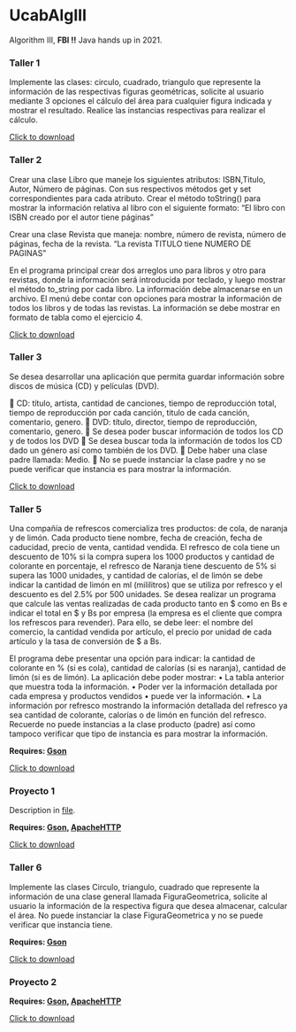 # UcabAlgIII

Algorithm III, **FBI !!** Java hands up in 2021.

### Taller 1

Implemente las clases: circulo, cuadrado, triangulo que represente la información de las respectivas figuras geométricas, solicite al usuario mediante 3 opciones el cálculo del área para cualquier figura indicada y mostrar el resultado. Realice las instancias respectivas para realizar el cálculo.

[Click to download](https://downgit.github.io/#/home?url=https://github.com/paaksing/UcabAlgIII/tree/master/Alg3Taller1Grupo3)

### Taller 2

Crear una clase Libro que maneje los siguientes atributos: ISBN,Titulo, Autor, Número de páginas. Con sus respectivos métodos get y set correspondientes para cada atributo. Crear el método toString() para mostrar la información relativa al libro con el siguiente formato:
“El libro con ISBN creado por el autor tiene páginas”

Crear una clase Revista que maneja: nombre, número de revista, número de páginas, fecha de la revista.
“La revista TITULO tiene NUMERO DE PAGINAS”

En el programa principal crear dos arreglos uno para libros y otro para revistas, donde la información será introducida por teclado, y luego mostrar el método to_string por cada libro. La información debe almacenarse en un archivo. El menú debe contar con opciones para mostrar la información de todos los libros y de todas las revistas. La información se debe mostrar en formato de tabla como el ejercicio 4.

[Click to download](https://downgit.github.io/#/home?url=https://github.com/paaksing/UcabAlgIII/tree/master/Alg3Taller2Grupo5)

### Taller 3

Se desea desarrollar una aplicación que permita guardar información sobre discos de música (CD) y películas (DVD).

 CD: título, artista, cantidad de canciones, tiempo de reproducción total, tiempo de reproducción por cada canción, titulo de cada canción, comentario, genero.
 DVD: título, director, tiempo de reproducción, comentario, genero.
 Se desea poder buscar información de todos los CD y de todos los DVD
 Se desea buscar toda la información de todos los CD dado un género así como también de los DVD.
 Debe haber una clase padre llamada: Medio. 
 No se puede instanciar la clase padre y no se puede verificar que instancia es para mostrar la información.

[Click to download](https://downgit.github.io/#/home?url=https://github.com/paaksing/UcabAlgIII/tree/master/Alg3Taller3Grupo10)

### Taller 5

Una compañía de refrescos comercializa tres productos: de cola, de naranja y de limón. Cada producto tiene nombre, fecha de creación, fecha de caducidad, precio de venta, cantidad vendida. El refresco de cola tiene un descuento de 10% si la compra supera los 1000 productos y cantidad de colorante en porcentaje, el refresco de Naranja tiene descuento de 5% si supera las 1000 unidades, y cantidad de calorías, el de limón se debe indicar la cantidad de limón en ml (mililitros) que se utiliza por refresco y el descuento es del 2.5% por 500 unidades. Se desea realizar un programa que calcule las ventas realizadas de cada producto tanto en $ como en Bs e indicar el total en $ y Bs por empresa (la empresa es el cliente que compra los refrescos para revender). Para ello, se debe leer: el nombre del comercio, la cantidad vendida por artículo, el precio por unidad de cada artículo y la tasa de conversión de $ a Bs.

El programa debe presentar una opción para indicar: la cantidad de colorante en % (si es cola), cantidad de calorías (si es naranja), cantidad de limón (si es de limón).
La aplicación debe poder mostrar:
•	La tabla anterior que muestra toda la información.
•	Poder ver la información detallada por cada empresa y productos vendidos
•	puede ver la información.
•	La información por refresco mostrando la información detallada del refresco ya sea cantidad de colorante, calorías o de limón en función del refresco.
Recuerde no puede instancias a la clase producto (padre) así como tampoco verificar que tipo de instancia es para mostrar la información.

**Requires: [Gson](https://search.maven.org/artifact/com.google.code.gson/gson/2.8.7/jar)**

[Click to download](https://downgit.github.io/#/home?url=https://github.com/paaksing/UcabAlgIII/tree/master/Alg3Taller5Grupo8)

### Proyecto 1

Description in [file](assignments/Proyecto-Monitor_Bitcoin-version-1_(1).pdf).

**Requires: [Gson](https://search.maven.org/artifact/com.google.code.gson/gson/2.8.7/jar), [ApacheHTTP](https://jar-download.com/artifact-search/httpclient)**

[Click to download](https://downgit.github.io/#/home?url=https://github.com/paaksing/UcabAlgIII/tree/master/Alg3Proyecto1Grupo3)

### Taller 6

Implemente las clases Circulo, triangulo, cuadrado que represente la información de una clase general llamada FiguraGeometrica, solicite al usuario la información de la respectiva figura que desea almacenar, calcular el área. No puede instanciar la clase FiguraGeometrica y no se puede verificar que instancia tiene.

**Requires: [Gson](https://search.maven.org/artifact/com.google.code.gson/gson/2.8.7/jar)**

[Click to download](https://downgit.github.io/#/home?url=https://github.com/paaksing/UcabAlgIII/tree/master/Alg3Taller6Grupo7)

### Proyecto 2

**Requires: [Gson](https://search.maven.org/artifact/com.google.code.gson/gson/2.8.7/jar), [ApacheHTTP](https://jar-download.com/artifact-search/httpclient)**

[Click to download](https://downgit.github.io/#/home?url=https://github.com/paaksing/UcabAlgIII/tree/master/Alg3Proyecto2Grupo3)
